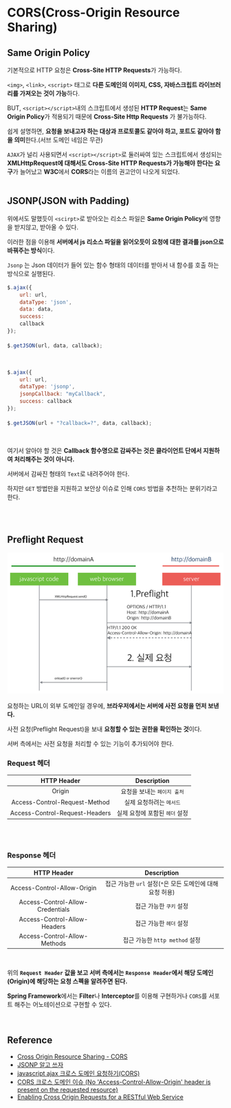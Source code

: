 # CORS(Cross-Origin Resource Sharing)

## Same Origin Policy

기본적으로 HTTP 요청은 **Cross-Site HTTP Requests**가 가능하다.
</br>

`<img>`, `<link>`, `<script>` 태그로 **다른 도메인의 이미지, CSS, 자바스크립트 라이브러리를 가져오는 것이 가능**하다.
</br>

BUT, `<script></script>`내의 스크립트에서 생성된 **HTTP Request**는 **Same Origin Policy**가 적용되기 때문에 **Cross-Site Http Requests** 가 불가능하다.
</br>

쉽게 설명하면, **요청을 보내고자 하는 대상과 프로토콜도 같아야 하고, 포트도 같아야 함을 의미**한다.(서브 도메인 네임은 무관)
</br>

`AJAX`가 널리 사용되면서 `<script></script>`로 둘러싸여 있는 스크립트에서 생성되는 **XMLHttpRequest에 대해서도 Cross-Site HTTP Requests가 가능해야 한다는 요구**가 늘어났고 **W3C**에서 **CORS**라는 이름의 권고안이 나오게 되었다.
</br>
</br>

## JSONP(JSON with Padding)

위에서도 말했듯이 `<scirpt>`로 받아오는 리소스 파일은 **Same Origin Policy**에 영향을 받지않고, 받아올 수 있다.
</br>

이러한 점을 이용해 **서버에서 js 리소스 파일을 읽어오듯이 요청에 대한 결과를 json으로 바꿔주는 방식**이다.
</br>

`Jsonp` 는 Json 데이터가 들어 있는 함수 형태의 데이터를 받아서 내 함수를 호출 하는 방식으로 실행된다.
</br>

```js
$.ajax({
    url: url,
    dataType: 'json',
    data: data,
    success:
    callback
});

$.getJSON(url, data, callback);
```

</br>

```js
$.ajax({
    url: url,
    dataType: 'jsonp',
    jsonpCallback: "myCallback",
    success: callback
});

$.getJSON(url + "?callback=?", data, callback);
```

</br>

여기서 알아야 할 것은 **Callback 함수명으로 감싸주는 것은 클라이언트 단에서 지원하여 처리해주는 것이 아니다.**
</br>

서버에서 감싸진 형태의 `Text`로 내려주어야 한다.
</br>

하지만 `GET` 방법만을 지원하고 보안상 이슈로 인해 `CORS` 방법을 추천하는 분위기라고 한다.

</br>
</br>

## Preflight Request

![Preflight](/assets/image/preflight-process.png)

요청하는 URL이 외부 도메인일 경우에, **브라우저에서는 서버에 사전 요청을 먼저 보낸다.**
</br>

사전 요청(Preflight Request)을 보내 **요청할 수 있는 권한을 확인하는 것**이다.
</br>

서버 측에서는 사전 요청을 처리할 수 있는 기능이 추가되어야 한다.
</br>

### Request 헤더

| HTTP Header  | Description |
| :----------: | :---------: |
|    Origin    | 요청을 보내는 `페이지 출처` |
| Access-Control-Request-Method |    실제 요청하려는 `메서드`     |
|   Access-Control-Request-Headers   |    실제 요청에 포함된 `헤더` 설정     |

</br>
</br>

### Response 헤더

|           HTTP Header            |          Description           |
| :------------------------------: | :----------------------------: |
|   Access-Control-Allow-Origin    |     접근 가능한 `url` 설정(`*`은 모든 도메인에 대해 요청 허용)     |
| Access-Control-Allow-Credentials |    접근 가능한 `쿠키` 설정     |
|   Access-Control-Allow-Headers   |    접근 가능한 `헤더` 설정     |
|   Access-Control-Allow-Methods   | 접근 가능한 `http method` 설정 |

</br>

위의 **`Request Header` 값을 보고 서버 측에서는 `Response Header`에서 해당 도메인(Origin)에 해당하는 요청 스펙을 알려주면 된다.**

**Spring Framework**에서는 **Filter**나 **Interceptor**를 이용해 구현하거나 `CORS`를 서포트 해주는 어노테이션으로 구현할 수 있다.

</br>

## Reference

- [Cross Origin Resource Sharing - CORS](https://homoefficio.github.io/2015/07/21/Cross-Origin-Resource-Sharing/)
- [JSONP 알고 쓰자](http://kingbbode.tistory.com/26)
- [javascript ajax 크로스 도메인 요청하기(CORS)](http://enterkey.tistory.com/409)
- [CORS 크로스 도메인 이슈 (No 'Access-Control-Allow-Origin' header is present on the requested resource)](http://ooz.co.kr/232)
- [Enabling Cross Origin Requests for a RESTful Web Service](https://spring.io/guides/gs/rest-service-cors/)

